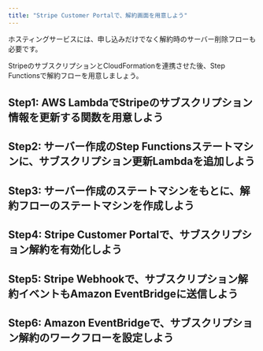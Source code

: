 ```yaml
---
title: "Stripe Customer Portalで、解約画面を用意しよう"
---
```


ホスティングサービスには、申し込みだけでなく解約時のサーバー削除フローも必要です。

StripeのサブスクリプションとCloudFormationを連携させた後、Step Functionsで解約フローを用意しましょう。

## Step1: AWS LambdaでStripeのサブスクリプション情報を更新する関数を用意しよう

## Step2: サーバー作成のStep Functionsステートマシンに、サブスクリプション更新Lambdaを追加しよう

## Step3: サーバー作成のステートマシンをもとに、解約フローのステートマシンを作成しよう

## Step4: Stripe Customer Portalで、サブスクリプション解約を有効化しよう

## Step5: Stripe Webhookで、サブスクリプション解約イベントもAmazon EventBridgeに送信しよう

## Step6: Amazon EventBridgeで、サブスクリプション解約のワークフローを設定しよう


